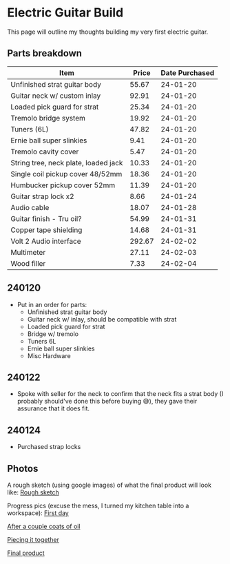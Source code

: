 # Electric Guitar Build

This page will outline my thoughts building my very first electric guitar.

## Parts breakdown

| Item                                  |  Price | Date Purchased |
|---------------------------------------|--------|----------------|
| Unfinished strat guitar body          |  55.67 | 24-01-20       |
| Guitar neck w/ custom inlay           |  92.91 | 24-01-20       |
| Loaded pick guard for strat           |  25.34 | 24-01-20       |
| Tremolo bridge system                 |  19.92 | 24-01-20       |
| Tuners (6L)                           |  47.82 | 24-01-20       |
| Ernie ball super slinkies             |   9.41 | 24-01-20       |
| Tremolo cavity cover                  |   5.47 | 24-01-20       |
| String tree, neck plate, loaded jack  |  10.33 | 24-01-20       |
| Single coil pickup cover 48/52mm      |  18.36 | 24-01-20       |
| Humbucker pickup cover 52mm           |  11.39 | 24-01-20       |
| Guitar strap lock x2                  |   8.66 | 24-01-24       |
| Audio cable                           |  18.07 | 24-01-28       |
| Guitar finish - Tru oil?              |  54.99 | 24-01-31       |
| Copper tape shielding                 |  14.68 | 24-01-31       |
| Volt 2 Audio interface                | 292.67 | 24-02-02       |
| Multimeter                            |  27.11 | 24-02-03       |
| Wood filler                           |   7.33 | 24-02-04       |



## 240120

- Put in an order for parts:<br>
    - Unfinished strat guitar body
    - Guitar neck w/ inlay, should be compatible with strat
    - Loaded pick guard for strat
    - Bridge w/ tremolo
    - Tuners 6L
    - Ernie ball super slinkies
    - Misc Hardware

## 240122

- Spoke with seller for the neck to confirm that the neck fits a strat body (I probably should've done this before buying 😅), they gave their assurance that it does fit.

## 240124

- Purchased strap locks

## Photos

A rough sketch (using google images) of what the final product will look like:
[Rough sketch](https://media.discordapp.net/attachments/1259711992847929372/1259712586946052157/image.png?ex=668cae45&is=668b5cc5&hm=65e1a6a23ff2a07d165e906301990ae180afadfb14bee4e299d5738ea775a354&=&format=webp&quality=lossless)

Progress pics (excuse the mess, I turned my kitchen table into a workspace):
[First day](https://media.discordapp.net/attachments/1259711992847929372/1259712964467101716/IMG_4924.png?ex=668cae9f&is=668b5d1f&hm=5075d4cdc44d0354394339e508891bf10ea93874775edf885bd3555375054c7c&=&format=webp&quality=lossless)

[After a couple coats of oil](https://media.discordapp.net/attachments/1259711992847929372/1259712965427335198/IMG_4938.jpg?ex=668cae9f&is=668b5d1f&hm=33d42f33006ab1bdde681538ce7377e31536e05e6b90f05d2e17e8f06529a654&=&format=webp&width=810&height=1080)

[Piecing it together](https://media.discordapp.net/attachments/1259711992847929372/1259712966706855977/IMG_4948.jpg?ex=668cae9f&is=668b5d1f&hm=cced43d1c282804f444b0db57c80a0513bb04e40c8893a737b96b51d25103915&=&format=webp&width=810&height=1080)

[Final product](https://media.discordapp.net/attachments/1259711992847929372/1259712967696715866/IMG_4965.jpg?ex=668cae9f&is=668b5d1f&hm=c1d2371c0c5425d3d0e07371235dfe4954f466fb9bdad10e3cb1fa1d89768027&=&format=webp&width=810&height=1080)